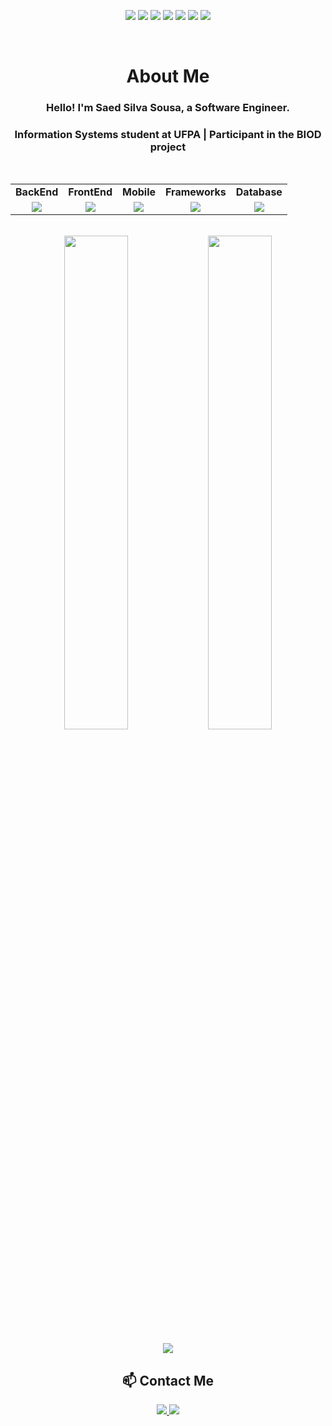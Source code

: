 <div align="center">

<!-- Badges de Tecnologias -->
<p align="center">
  <img src="https://img.shields.io/badge/Java-007396?style=for-the-badge&logo=java&logoColor=white" />
  <img src="https://img.shields.io/badge/Kotlin-0095D5?style=for-the-badge&logo=kotlin&logoColor=white" />
  <img src="https://img.shields.io/badge/Spring-6DB33F?style=for-the-badge&logo=spring&logoColor=white" />
  <img src="https://img.shields.io/badge/React-20232A?style=for-the-badge&logo=react&logoColor=61DAFB" />
  <img src="https://img.shields.io/badge/Angular-DD0031?style=for-the-badge&logo=angular&logoColor=white" />
  <img src="https://img.shields.io/badge/PostgreSQL-4169E1?style=for-the-badge&logo=postgresql&logoColor=white" />
  <img src="https://img.shields.io/badge/Android-3DDC84?style=for-the-badge&logo=android&logoColor=white" />
</p>

<br/>

<h1>About Me</h1>

<h3>Hello! I'm Saed Silva Sousa, a Software Engineer.</h3>
<h3>Information Systems student at UFPA | Participant in the BIOD project</h3>

<br/>

<!-- Tabela de Skills -->
<table>
  <tr align="center">
    <td><b>BackEnd</b></td>
    <td><b>FrontEnd</b></td>
    <td><b>Mobile</b></td>
    <td><b>Frameworks</b></td>
    <td><b>Database</b></td>
  </tr>
  <tr align="center">
    <td><img src="https://skillicons.dev/icons?i=java,kotlin" /></td>
    <td><img src="https://skillicons.dev/icons?i=javascript,typescript,css,html" /></td>
    <td><img src="https://skillicons.dev/icons?i=kotlin,androidstudio" /></td>
    <td><img src="https://skillicons.dev/icons?i=spring,react,angular" /></td>
    <td><img src="https://skillicons.dev/icons?i=mysql,postgresql,sqlite,mongodb" /></td>
  </tr>
</table>

<br/>

<!-- GitHub Stats -->
<div align="center">
  <img width="45%" src="https://github-readme-stats.vercel.app/api?username=SaedSilva&show_icons=true&theme=github_dark&border_color=2D333A" />
  <img width="45%" src="https://github-readme-stats.vercel.app/api/top-langs/?username=SaedSilva&layout=compact&theme=github_dark&border_color=2D333A" />
</div>

<br/>

<!-- LeetCode Card -->
<img src="https://leetcard.jacoblin.cool/SaedSS?theme=nord" />

<br/>

<!-- Contato -->
<h2>📫 Contact Me</h2>

<p align="center">
  <a href="https://www.linkedin.com/in/saedss/" target="_blank">
    <img src="https://img.shields.io/badge/LinkedIn-blue?logo=linkedin&style=for-the-badge" />
  </a>
  <a href="mailto:saed.sousa@hotmail.com" target="_blank">
    <img src="https://img.shields.io/badge/Email-red?logo=gmail&style=for-the-badge" />
  </a>
</p>

</div>
